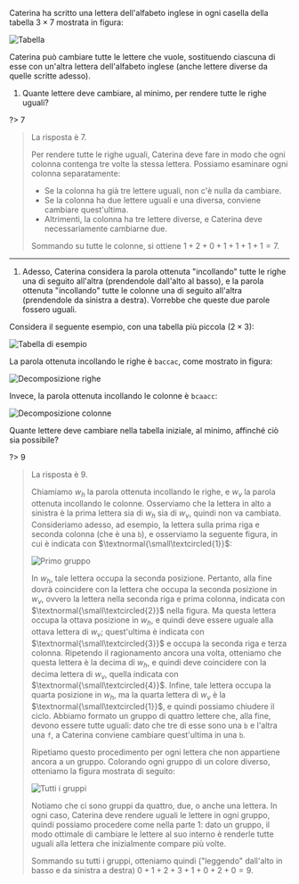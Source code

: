 Caterina ha scritto una lettera dell'alfabeto inglese in ogni casella della tabella $3 \times 7$ mostrata in figura:

![Tabella](table-big.asy)

Caterina può cambiare tutte le lettere che vuole, sostituendo ciascuna di esse con un'altra lettera dell'alfabeto inglese (anche lettere diverse da quelle scritte adesso).

1. Quante lettere deve cambiare, al minimo, per rendere tutte le righe uguali?

?> 7

> La risposta è $7$.
> 
> Per rendere tutte le righe uguali, Caterina deve fare in modo che ogni colonna contenga tre volte la stessa lettera. Possiamo esaminare ogni colonna separatamente:
> 
> * Se la colonna ha già tre lettere uguali, non c'è nulla da cambiare.
> * Se la colonna ha due lettere uguali e una diversa, conviene cambiare quest'ultima.
> * Altrimenti, la colonna ha tre lettere diverse, e Caterina deve necessariamente cambiarne due.
> 
> Sommando su tutte le colonne, si ottiene $1 + 2 + 0 + 1 + 1 + 1 + 1 = 7$.

---

1. Adesso, Caterina considera la parola ottenuta "incollando" tutte le righe una di seguito all'altra (prendendole dall'alto al basso), e la parola ottenuta "incollando" tutte le colonne una di seguito all'altra (prendendole da sinistra a destra). Vorrebbe che queste due parole fossero uguali.

Considera il seguente esempio, con una tabella più piccola ($2 \times 3$):

![Tabella di esempio](table-small.asy)

La parola ottenuta incollando le righe è $\texttt{baccac}$, come mostrato in figura:

![Decomposizione righe](row-decomposition.asy)

Invece, la parola ottenuta incollando le colonne è $\texttt{bcaacc}$:

![Decomposizione colonne](column-decomposition.asy)

Quante lettere deve cambiare nella tabella iniziale, al minimo, affinché ciò sia possibile?

?> 9

> La risposta è $9$.
> 
> Chiamiamo $w_h$ la parola ottenuta incollando le righe, e $w_v$ la parola ottenuta incollando le colonne. Osserviamo che la lettera in alto a sinistra è la prima lettera sia di $w_h$ sia di $w_v$, quindi non va cambiata. Consideriamo adesso, ad esempio, la lettera sulla prima riga e seconda colonna (che è una $\texttt{b}$), e osserviamo la seguente figura, in cui è indicata con $\textnormal{\small\textcircled{1}}$:
> 
> ![Primo gruppo](first-group.asy)
> 
> In $w_h$, tale lettera occupa la seconda posizione. Pertanto, alla fine dovrà coincidere con la lettera che occupa la seconda posizione in $w_v$, ovvero la lettera nella seconda riga e prima colonna, indicata con $\textnormal{\small\textcircled{2}}$ nella figura. Ma questa lettera occupa la ottava posizione in $w_h$, e quindi deve essere uguale alla ottava lettera di $w_v$; quest'ultima è indicata con $\textnormal{\small\textcircled{3}}$ e occupa la seconda riga e terza colonna. Ripetendo il ragionamento ancora una volta, otteniamo che questa lettera è la decima di $w_h$, e quindi deve coincidere con la decima lettera di $w_v$, quella indicata con $\textnormal{\small\textcircled{4}}$. Infine, tale lettera occupa la quarta posizione in $w_h$, ma la quarta lettera di $w_v$ è la $\textnormal{\small\textcircled{1}}$, e quindi possiamo chiudere il ciclo. Abbiamo formato un gruppo di quattro lettere che, alla fine, devono essere tutte uguali: dato che tre di esse sono una $\texttt{b}$ e l'altra una $\texttt{f}$, a Caterina conviene cambiare quest'ultima in una $\texttt{b}$.
> 
> Ripetiamo questo procedimento per ogni lettera che non appartiene ancora a un gruppo. Colorando ogni gruppo di un colore diverso, otteniamo la figura mostrata di seguito:
> 
> ![Tutti i gruppi](all-groups.asy)
> 
> Notiamo che ci sono gruppi da quattro, due, o anche una lettera. In ogni caso, Caterina deve rendere uguali le lettere in ogni gruppo, quindi possiamo procedere come nella parte 1: dato un gruppo, il modo ottimale di cambiare le lettere al suo interno è renderle tutte uguali alla lettera che inizialmente compare più volte.
> 
> Sommando su tutti i gruppi, otteniamo quindi ("leggendo" dall'alto in basso e da sinistra a destra) $0 + 1 + 2 + 3 + 1 + 0 + 2 + 0 = 9$.
